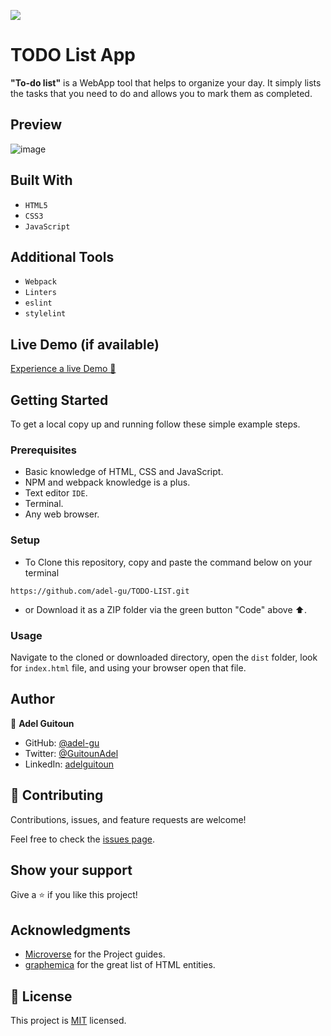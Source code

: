 ![](https://img.shields.io/badge/Microverse-blueviolet)

# TODO List App

**"To-do list"** is a WebApp tool that helps to organize your day. It simply lists the tasks that you need to do and allows you to mark them as completed.

## Preview
![image](https://user-images.githubusercontent.com/68030297/192820587-8375e001-645a-48e7-9c0d-0dad0a9207ad.png)

## Built With

- `HTML5`
- `CSS3`
- `JavaScript`

## Additional Tools
- `Webpack`
- `Linters`
- `eslint`
- `stylelint`

## Live Demo (if available)
[Experience a live Demo 🚀](https://adel-gu.github.io/TODO-LIST/dist/)

## Getting Started
To get a local copy up and running follow these simple example steps.

### Prerequisites
- Basic knowledge of HTML, CSS and JavaScript.
- NPM and webpack knowledge is a plus.
- Text editor `IDE`.
- Terminal.
- Any web browser.

### Setup
- To Clone this repository, copy and paste the command below on your terminal
```
https://github.com/adel-gu/TODO-LIST.git
``` 
- or Download it as a ZIP folder via the green button "Code" above ⬆️.

### Usage
Navigate to the cloned or downloaded directory, open the `dist` folder, look for `index.html` file, and using your browser open that file.

## Author

👤 **Adel Guitoun**

- GitHub: [@adel-gu](https://github.com/adel-gu)
- Twitter: [@GuitounAdel](https://twitter.com/@GuitounAdel)
- LinkedIn: [adelguitoun](https://linkedin.com/in/adelguitoun)

## 🤝 Contributing

Contributions, issues, and feature requests are welcome!

Feel free to check the [issues page](../../issues/).

## Show your support

Give a ⭐️ if you like this project!

## Acknowledgments

- [Microverse](https://github.com/microverseinc) for the Project guides.
- [graphemica](https://graphemica.com/) for the great list of HTML entities.

## 📝 License

This project is [MIT](./MIT.md) licensed.
